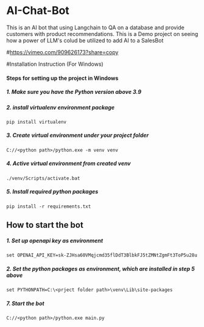# AI-Chat-Bot
This is an AI bot that using Langchain to QA on a database and provide customers with product recommendations.
This is a Demo project on seeing how a power of LLM's colud be utilized to add AI to a SalesBot

#https://vimeo.com/909626173?share=copy

#Installation Instruction (For Windows)

#### Steps for setting up the project in Windows
##### 1. Make sure you have the Python version above 3.9
##### 2. install virtualenv environment package
```
pip install virtualenv
```
##### 3. Create virtual environment under your project folder
```
C://<python path>/python.exe -m venv venv
```
##### 4. Active virtual environment from created venv
```
./venv/Scripts/activate.bat
```
##### 5. Install required python packages
```
pip install -r requirements.txt
```

## How to start the bot
##### 1. Set up openapi key as environment
```
set OPENAI_API_KEY=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
```
##### 2. Set the python packages as environment, which are installed in step 5 above
```
set PYTHONPATH=C:\<prject folder path>\venv\Lib\site-packages
```
##### 7. Start the bot
```
C://<python path>/python.exe main.py
```



